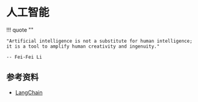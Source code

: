 # 人工智能

!!! quote ""

    "Artificial intelligence is not a substitute for human intelligence; it is a tool to amplify human creativity and ingenuity."

    -- Fei-Fei Li

## 参考资料

- [LangChain](https://python.langchain.com/docs/introduction/)

